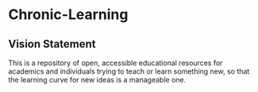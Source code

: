 # Chronic-Learning

## Vision Statement
This is a repository of open, accessible educational resources for academics and individuals trying to teach or learn something new, so that the learning curve for new ideas is a manageable one.
